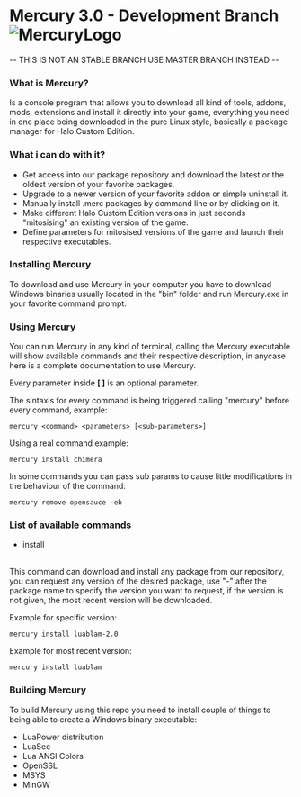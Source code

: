 
# Mercury 3.0 - Development Branch ![MercuryLogo](https://i.imgur.com/4BoDBJ9.png)

-- THIS IS NOT AN STABLE BRANCH USE MASTER BRANCH INSTEAD --

### What is Mercury?
Is a console program that allows you to download all kind of tools, addons, mods, extensions and install it directly into your game, everything you need in one place being downloaded in the pure Linux style, basically a package manager for Halo Custom Edition.

### What i can do with it?
 - Get access into our package repository and download the latest or the oldest version of your favorite packages.
 - Upgrade to a newer version of your favorite addon or simple uninstall it.
 - Manually install .merc packages by command line or by clicking on it.
 - Make different Halo Custom Edition versions in just seconds "mitosising" an existing version of the game.
 - Define parameters for mitosised versions of the game and launch their respective executables.

### Installing Mercury
To download and use Mercury in your computer you have to download Windows binaries usually located in the "bin" folder and run Mercury.exe in your favorite command prompt.

### Using Mercury
You can run Mercury in any kind of terminal, calling the Mercury executable will show available commands and their respective description, in anycase here is a complete documentation to use Mercury.

Every parameter inside **[ ]** is an optional parameter.

The sintaxis for every command is being triggered calling "mercury" before every command, example:
```
mercury <command> <parameters> [<sub-parameters>]
```
Using a real command example:
```
mercury install chimera
```
In some commands you can pass sub params to cause little modifications in the behaviour of the command:
```
mercury remove opensauce -eb
```

### List of available commands

- install <packageName> <params>
<br>
This command can download and install any package from our repository, you can request any version of the desired package, use "-" after the package name to specify the version you want to request, if the version is not given, the most recent version will be downloaded.

Example for specific version:
```
mercury install luablam-2.0
```
Example for most recent version:
```
mercury install luablam
```

### Building Mercury
To build Mercury using this repo you need to install couple of things to being able to create a Windows binary executable:
 
- LuaPower distribution
- LuaSec
- Lua ANSI Colors
- OpenSSL
- MSYS
- MinGW
